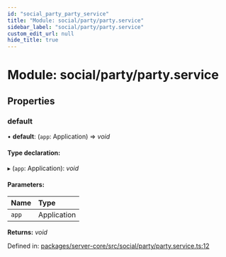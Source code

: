 ```yaml
---
id: "social_party_party_service"
title: "Module: social/party/party.service"
sidebar_label: "social/party/party.service"
custom_edit_url: null
hide_title: true
---
```


# Module: social/party/party.service

## Properties

### default

• **default**: (`app`: Application) => *void*

#### Type declaration:

▸ (`app`: Application): *void*

#### Parameters:

Name | Type |
:------ | :------ |
`app` | Application |

**Returns:** *void*

Defined in: [packages/server-core/src/social/party/party.service.ts:12](https://github.com/xr3ngine/xr3ngine/blob/716a06460/packages/server-core/src/social/party/party.service.ts#L12)
